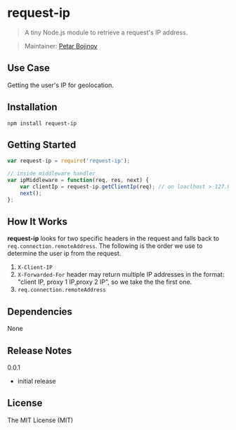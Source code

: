 request-ip
=========

> A tiny Node.js module to retrieve a request's IP address. 

> Maintainer: [Petar Bojinov](https://github.com/pbojinov)

## Use Case

Getting the user's IP for geolocation.

## Installation

    npm install request-ip
  
## Getting Started

```javascript
var request-ip = require('request-ip');

// inside middleware handler
var ipMiddleware = function(req, res, next) {
    var clientIp = request-ip.getClientIp(req); // on loaclhost > 127.0.0.1
    next();
};
```

## How It Works

**request-ip** looks for two specific headers in the request and falls back to `req.connection.remoteAddress`. The following is the order we use to determine the user ip from the request.

1. `X-Client-IP`  
2. `X-Forwarded-For` header may return multiple IP addresses in the format: "client IP, proxy 1 IP,proxy 2 IP", so we take the the first one.
3. `req.connection.remoteAddress`

## Dependencies

None

## Release Notes

0.0.1

* initial release

## License

The MIT License (MIT)